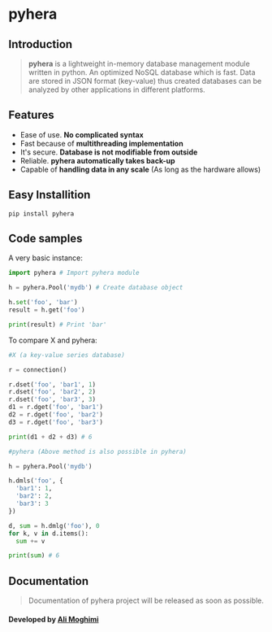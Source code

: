 # pyhera
## Introduction
>**pyhera** is a lightweight in-memory database management module written in python. An optimized NoSQL database which is fast. Data are stored in JSON format (key-value) thus created databases can be analyzed by other applications in different platforms.

## Features
* Ease of use. **No complicated syntax**
* Fast because of **multithreading implementation**
* It's secure. **Database is not modifiable from outside**
* Reliable. **pyhera automatically takes back-up**
* Capable of **handling data in any scale** (As long as the hardware allows)

## Easy Installition
```
pip install pyhera
```

## Code samples
A very basic instance:
```python
import pyhera # Import pyhera module

h = pyhera.Pool('mydb') # Create database object

h.set('foo', 'bar')
result = h.get('foo')

print(result) # Print 'bar'
```
To compare X and pyhera:
```python
#X (a key-value series database)

r = connection()

r.dset('foo', 'bar1', 1)
r.dset('foo', 'bar2', 2)
r.dset('foo', 'bar3', 3)
d1 = r.dget('foo', 'bar1')
d2 = r.dget('foo', 'bar2')
d3 = r.dget('foo', 'bar3')

print(d1 + d2 + d3) # 6

#pyhera (Above method is also possible in pyhera)

h = pyhera.Pool('mydb')

h.dmls('foo', {
  'bar1': 1,
  'bar2': 2,
  'bar3': 3
})

d, sum = h.dmlg('foo'), 0
for k, v in d.items():
  sum += v

print(sum) # 6
```
## Documentation
> Documentation of pyhera project will be released as soon as possible.

#### Developed by [Ali Moghimi](http://lstil.ml)
